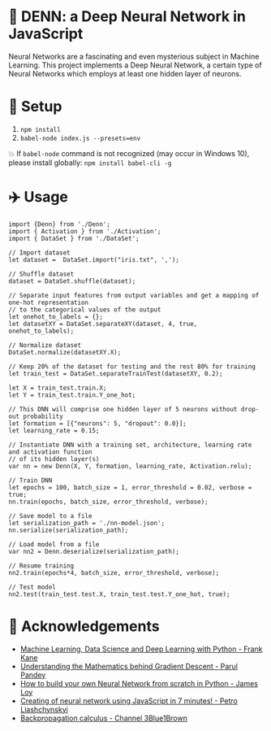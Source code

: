 # :sparkler: DENN: a Deep Neural Network in JavaScript
Neural Networks are a fascinating and even mysterious subject in Machine Learning.
This project implements a Deep Neural Network, a certain type of Neural Networks which employs at least one hidden layer of neurons.

# :wrench: Setup
1. `npm install`
2. `babel-node index.js --presets=env`

:collision: If `babel-node` command is not recognized (may occur in Windows 10), please install globally: `npm install babel-cli -g`

# :airplane: Usage


    import {Denn} from './Denn';
    import { Activation } from './Activation';
    import { DataSet } from './DataSet';

    // Import dataset
    let dataset =  DataSet.import("iris.txt", ',');

    // Shuffle dataset
    dataset = DataSet.shuffle(dataset);

    // Separate input features from output variables and get a mapping of one-hot representation
    // to the categorical values of the output
    let onehot_to_labels = {};
    let datasetXY = DataSet.separateXY(dataset, 4, true, onehot_to_labels);

    // Normalize dataset
    DataSet.normalize(datasetXY.X);

    // Keep 20% of the dataset for testing and the rest 80% for training
    let train_test = DataSet.separateTrainTest(datasetXY, 0.2);

    let X = train_test.train.X;
    let Y = train_test.train.Y_one_hot;

    // This DNN will comprise one hidden layer of 5 neurons without drop-out probability
    let formation = [{"neurons": 5, "dropout": 0.0}];
    let learning_rate = 0.15;

    // Instantiate DNN with a training set, architecture, learning rate and activation function
    // of its hidden layer(s)
    var nn = new Denn(X, Y, formation, learning_rate, Activation.relu);

    // Train DNN
    let epochs = 100, batch_size = 1, error_threshold = 0.02, verbose = true;
    nn.train(epochs, batch_size, error_threshold, verbose);

    // Save model to a file
    let serialization_path = './nn-model.json';
    nn.serialize(serialization_path);

    // Load model from a file
    var nn2 = Denn.deserialize(serialization_path);

    // Resume training
    nn2.train(epochs*4, batch_size, error_threshold, verbose);

    // Test model
    nn2.test(train_test.test.X, train_test.test.Y_one_hot, true);

# :crown: Acknowledgements
- [Machine Learning, Data Science and Deep Learning with Python - Frank Kane](https://www.udemy.com/course/data-science-and-machine-learning-with-python-hands-on/)
- [Understanding the Mathematics behind Gradient Descent - Parul Pandey](https://towardsdatascience.com/understanding-the-mathematics-behind-gradient-descent-dde5dc9be06e)
- [How to build your own Neural Network from scratch in Python - James Loy](https://towardsdatascience.com/how-to-build-your-own-neural-network-from-scratch-in-python-68998a08e4f6)
- [Creating of neural network using JavaScript in 7 minutes! - Petro Liashchynskyi](https://dev.to/liashchynskyi/creating-of-neural-network-using-javascript-in-7minutes-o21)
- [Backpropagation calculus - Channel 3Blue1Brown](https://www.youtube.com/watch?v=tIeHLnjs5U8&t=307s)
